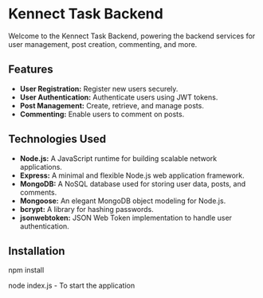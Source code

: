 # Kennect Task Backend

Welcome to the Kennect Task Backend, powering the backend services for user management, post creation, commenting, and more.

## Features

- **User Registration:** Register new users securely.
- **User Authentication:** Authenticate users using JWT tokens.
- **Post Management:** Create, retrieve, and manage posts.
- **Commenting:** Enable users to comment on posts.

## Technologies Used

- **Node.js:** A JavaScript runtime for building scalable network applications.
- **Express:** A minimal and flexible Node.js web application framework.
- **MongoDB:** A NoSQL database used for storing user data, posts, and comments.
- **Mongoose:** An elegant MongoDB object modeling for Node.js.
- **bcrypt:** A library for hashing passwords.
- **jsonwebtoken:** JSON Web Token implementation to handle user authentication.

## Installation

npm install 

node index.js - To start the application
